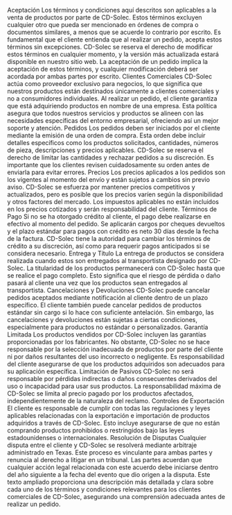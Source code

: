 Aceptación
Los términos y condiciones aquí descritos son aplicables a la venta de productos por parte de CD-Solec. Estos términos excluyen cualquier otro que pueda ser mencionado en órdenes de compra o documentos similares, a menos que se acuerde lo contrario por escrito. Es fundamental que el cliente entienda que al realizar un pedido, acepta estos términos sin excepciones. CD-Solec se reserva el derecho de modificar estos términos en cualquier momento, y la versión más actualizada estará disponible en nuestro sitio web. La aceptación de un pedido implica la aceptación de estos términos, y cualquier modificación deberá ser acordada por ambas partes por escrito.
Clientes Comerciales
CD-Solec actúa como proveedor exclusivo para negocios, lo que significa que nuestros productos están destinados únicamente a clientes comerciales y no a consumidores individuales. Al realizar un pedido, el cliente garantiza que está adquiriendo productos en nombre de una empresa. Esta política asegura que todos nuestros servicios y productos se alineen con las necesidades específicas del entorno empresarial, ofreciendo así un mejor soporte y atención.
Pedidos
Los pedidos deben ser iniciados por el cliente mediante la emisión de una orden de compra. Esta orden debe incluir detalles específicos como los productos solicitados, cantidades, números de pieza, descripciones y precios aplicables. CD-Solec se reserva el derecho de limitar las cantidades y rechazar pedidos a su discreción. Es importante que los clientes revisen cuidadosamente su orden antes de enviarla para evitar errores.
Precios
Los precios aplicados a los pedidos son los vigentes al momento del envío y están sujetos a cambios sin previo aviso. CD-Solec se esfuerza por mantener precios competitivos y actualizados, pero es posible que los precios varíen según la disponibilidad y otros factores del mercado. Los impuestos aplicables no están incluidos en los precios cotizados y serán responsabilidad del cliente.
Términos de Pago
Si no se ha otorgado crédito al cliente, el pago debe realizarse en efectivo al momento del pedido. Se aplicarán cargos por cheques devueltos y el plazo estándar para pagos con crédito es neto 30 días desde la fecha de la factura. CD-Solec tiene la autoridad para cambiar los términos de crédito a su discreción, así como para requerir pagos anticipados si se considera necesario.
Entrega y Título
La entrega de productos se considera realizada cuando estos son entregados al transportista designado por CD-Solec. La titularidad de los productos permanecerá con CD-Solec hasta que se realice el pago completo. Esto significa que el riesgo de pérdida o daño pasará al cliente una vez que los productos sean entregados al transportista.
Cancelaciones y Devoluciones
CD-Solec puede cancelar pedidos aceptados mediante notificación al cliente dentro de un plazo específico. El cliente también puede cancelar pedidos de productos estándar sin cargo si lo hace con suficiente antelación. Sin embargo, las cancelaciones y devoluciones están sujetas a ciertas condiciones, especialmente para productos no estándar o personalizados.
Garantía Limitada
Los productos vendidos por CD-Solec incluyen las garantías proporcionadas por los fabricantes. No obstante, CD-Solec no se hace responsable por la selección inadecuada de productos por parte del cliente ni por daños resultantes del uso incorrecto o negligente. Es responsabilidad del cliente asegurarse de que los productos adquiridos son adecuados para su aplicación específica.
Limitación de Pasivos
CD-Solec no será responsable por pérdidas indirectas o daños consecuentes derivados del uso o incapacidad para usar sus productos. La responsabilidad máxima de CD-Solec se limita al precio pagado por los productos afectados, independientemente de la naturaleza del reclamo.
Controles de Exportación
El cliente es responsable de cumplir con todas las regulaciones y leyes aplicables relacionadas con la exportación e importación de productos adquiridos a través de CD-Solec. Esto incluye asegurarse de que no están comprando productos prohibidos o restringidos bajo las leyes estadounidenses o internacionales.
Resolución de Disputas
Cualquier disputa entre el cliente y CD-Solec se resolverá mediante arbitraje administrado en Texas. Este proceso es vinculante para ambas partes y renuncia al derecho a litigar en un tribunal. Las partes acuerdan que cualquier acción legal relacionada con este acuerdo debe iniciarse dentro del año siguiente a la fecha del evento que dio origen a la disputa.
Este texto ampliado proporciona una descripción más detallada y clara sobre cada uno de los términos y condiciones relevantes para los clientes comerciales de CD-Solec, asegurando una comprensión adecuada antes de realizar un pedido.
